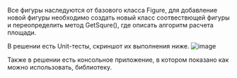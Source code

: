 Все фигуры наследуются от базового класса Figure, для добавление новой фигуры необходимо создать новый класс соотвествющей фигуры и переопределить метод GetSqure(), где описать алгоритм расчета площади.

В решении есть Unit-тесты, скриншот их выполнения ниже.
![image](https://github.com/NikolayIgnatyev/TestWorkLIbraly/assets/81504947/c93a2aec-509d-4d82-a695-f272678d7420)

Также в решении есть консольное приложение, в котором показано как можно использовать, библиотеку.



